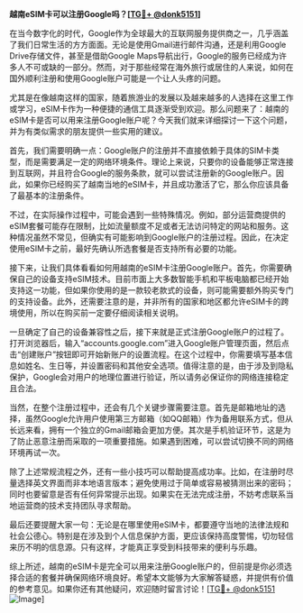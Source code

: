 **越南eSIM卡可以注册Google吗？[[TG💪+ @donk5151](https://t.me/s/donk5151)]**

在当今数字化的时代，Google作为全球最大的互联网服务提供商之一，几乎涵盖了我们日常生活的方方面面。无论是使用Gmail进行邮件沟通，还是利用Google Drive存储文件，甚至是借助Google Maps导航出行，Google的服务已经成为许多人不可或缺的一部分。然而，对于那些经常在海外旅行或居住的人来说，如何在国外顺利注册和使用Google账户可能是一个让人头疼的问题。

尤其是在像越南这样的国家，随着旅游业的发展以及越来越多的人选择在这里工作或学习，eSIM卡作为一种便捷的通信工具逐渐受到欢迎。那么问题来了：越南的eSIM卡是否可以用来注册Google账户呢？今天我们就来详细探讨一下这个问题，并为有类似需求的朋友提供一些实用的建议。

首先，我们需要明确一点：Google账户的注册并不直接依赖于具体的SIM卡类型，而是需要满足一定的网络环境条件。理论上来说，只要你的设备能够正常连接到互联网，并且符合Google的服务条款，就可以尝试注册新的Google账户。因此，如果你已经购买了越南当地的eSIM卡，并且成功激活了它，那么你应该具备了最基本的注册条件。

不过，在实际操作过程中，可能会遇到一些特殊情况。例如，部分运营商提供的eSIM套餐可能存在限制，比如流量额度不足或者无法访问特定的网站和服务。这种情况虽然不常见，但确实有可能影响到Google账户的注册过程。因此，在决定使用eSIM卡之前，最好先确认所选套餐是否支持所有必要的功能。

接下来，让我们具体看看如何用越南的eSIM卡注册Google账户。首先，你需要确保自己的设备支持eSIM技术。目前市面上大多数智能手机和平板电脑都已经开始支持这一功能，但如果你使用的是一款较老款式的设备，则可能需要额外购买专门的支持设备。此外，还需要注意的是，并非所有的国家和地区都允许eSIM卡的跨境使用，所以在购买前一定要仔细阅读相关说明。

一旦确定了自己的设备兼容性之后，接下来就是正式注册Google账户的过程了。打开浏览器后，输入“accounts.google.com”进入Google账户管理页面，然后点击“创建账户”按钮即可开始新账户的设置流程。在这个过程中，你需要填写基本信息如姓名、生日等，并设置密码和其他安全选项。值得注意的是，由于涉及到隐私保护，Google会对用户的地理位置进行验证，所以请务必保证你的网络连接稳定且合法。

当然，在整个注册过程中，还会有几个关键步骤需要注意。首先是邮箱地址的选择，虽然Google允许用户使用第三方邮箱（如QQ邮箱）作为备用联系方式，但从长远来看，拥有一个独立的Gmail邮箱会更加方便。其次是手机验证环节，这是为了防止恶意注册而采取的一项重要措施。如果遇到困难，可以尝试切换不同的网络环境再试一次。

除了上述常规流程之外，还有一些小技巧可以帮助提高成功率。比如，在注册时尽量选择英文界面而非本地语言版本；避免使用过于简单或容易被猜测出来的密码；同时也要留意是否有任何异常提示出现。如果实在无法完成注册，不妨考虑联系当地运营商的技术支持团队寻求帮助。

最后还要提醒大家一句：无论是在哪里使用eSIM卡，都要遵守当地的法律法规和社会公德心。特别是在涉及到个人信息保护方面，更应该保持高度警惕，切勿轻信来历不明的信息源。只有这样，才能真正享受到科技带来的便利与乐趣。

综上所述，越南的eSIM卡是完全可以用来注册Google账户的，但前提是你必须选择合适的套餐并确保网络环境良好。希望本文能够为大家解答疑惑，并提供有价值的参考意见。如果你还有其他疑问，欢迎随时留言讨论！[[TG💪+ @donk5151](https://t.me/s/donk5151) ![Image](https://i.postimg.cc/rwNCRYN7/Snipaste-2025-04-30-17-27-05.png)]